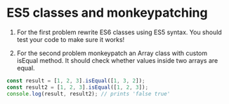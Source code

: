 # ES5 classes and monkeypatching

1. For the first problem rewrite ES6 classes using ES5 syntax. You should test your code to make sure it works!

2. For the second problem monkeypatch an Array class with custom isEqual method.
   It should check whether values inside two arrays are equal.

```js
const result = [1, 2, 3].isEqual([1, 3, 2]);
const result2 = [1, 2, 3].isEqual([1, 2, 3]);
console.log(result, result2); // prints 'false true'
```
